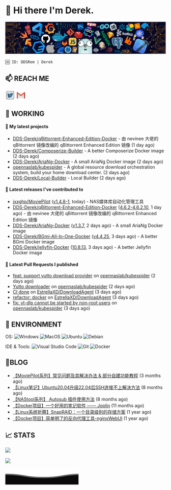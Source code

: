 # 👋 Hi there I'm Derek. 

![](https://raw.githubusercontent.com/DDS-Derek/.github/main/profile/assets/header_.png)

```
🆔 ID: DDSRem | Derek
```

## 📫 REACH ME
<p align="left">
<a href="https://twitter.com/ddsrem_derek" target="blank"><img align="center" src="https://raw.githubusercontent.com/DDS-Derek/.github/main/profile/assets/twitter.svg" alt="BEPb" height="30" width="30" /></a>
<a href="mailto:ddstomo@gmail.com" target="blank"><img align="center" src="https://raw.githubusercontent.com/DDS-Derek/.github/main/profile/assets/gmail.svg" alt="Gmail" height="30" width="30" /></a>
</p>

## 💼 WORKING

#### 🌱 My latest projects


- [DDS-Derek/qBittorrent-Enhanced-Edition-Docker](https://github.com/DDS-Derek/qBittorrent-Enhanced-Edition-Docker) - 由 nevinee 大佬的 qBittorrent 镜像改编的 qBittorrent Enhanced Edition 镜像 (1 day ago)
- [DDS-Derek/Composerize-Builder](https://github.com/DDS-Derek/Composerize-Builder) - A better Composerize Docker image  (2 days ago)
- [DDS-Derek/AriaNg-Docker](https://github.com/DDS-Derek/AriaNg-Docker) - A small AriaNg Docker image (2 days ago)
- [opennaslab/kubespider](https://github.com/opennaslab/kubespider) - A global resource download orchestration system, build your home download center.  (2 days ago)
- [DDS-Derek/Local-Builder](https://github.com/DDS-Derek/Local-Builder) - Local Builder (2 days ago)

#### 🔭 Latest releases I've contributed to

- [jxxghp/MoviePilot](https://github.com/jxxghp/MoviePilot) ([v1.4.8-1](https://github.com/jxxghp/MoviePilot/releases/tag/v1.4.8-1), today) - NAS媒体库自动化管理工具
- [DDS-Derek/qBittorrent-Enhanced-Edition-Docker](https://github.com/DDS-Derek/qBittorrent-Enhanced-Edition-Docker) ([4.6.2-4.6.2.10](https://github.com/DDS-Derek/qBittorrent-Enhanced-Edition-Docker/releases/tag/4.6.2-4.6.2.10), 1 day ago) - 由 nevinee 大佬的 qBittorrent 镜像改编的 qBittorrent Enhanced Edition 镜像
- [DDS-Derek/AriaNg-Docker](https://github.com/DDS-Derek/AriaNg-Docker) ([v1.3.7](https://github.com/DDS-Derek/AriaNg-Docker/releases/tag/v1.3.7), 2 days ago) - A small AriaNg Docker image
- [DDS-Derek/BGmi-All-In-One-Docker](https://github.com/DDS-Derek/BGmi-All-In-One-Docker) ([v4.4.25](https://github.com/DDS-Derek/BGmi-All-In-One-Docker/releases/tag/v4.4.25), 3 days ago) - A better BGmi Docker image
- [DDS-Derek/jellyfin-Docker](https://github.com/DDS-Derek/jellyfin-Docker) ([10.8.13](https://github.com/DDS-Derek/jellyfin-Docker/releases/tag/10.8.13), 3 days ago) - A better Jellyfin Docker image

#### 🔨 Latest Pull Requests I published

- [feat: support yutto download provider](https://github.com/opennaslab/kubespider/pull/380) on [opennaslab/kubespider](https://github.com/opennaslab/kubespider) (2 days ago)
- [Yutto downloader](https://github.com/opennaslab/kubespider/pull/379) on [opennaslab/kubespider](https://github.com/opennaslab/kubespider) (2 days ago)
- [CI done](https://github.com/EstrellaXD/DownloadAgent/pull/2) on [EstrellaXD/DownloadAgent](https://github.com/EstrellaXD/DownloadAgent) (3 days ago)
- [refactor: docker](https://github.com/EstrellaXD/DownloadAgent/pull/1) on [EstrellaXD/DownloadAgent](https://github.com/EstrellaXD/DownloadAgent) (3 days ago)
- [fix: yt-dlp cannot be started by non-root users](https://github.com/opennaslab/kubespider/pull/377) on [opennaslab/kubespider](https://github.com/opennaslab/kubespider) (3 days ago)

## 🔧 ENVIRONMENT
OS:
![Windows](https://img.shields.io/badge/-Windows-0078D6?style=flat-square&logo=windows&logoColor=white)
![MacOS](https://img.shields.io/badge/-Mac_OS-AAA?style=flat-square&logo=macos&logoColor=white)
![Ubuntu](https://img.shields.io/badge/-Ubuntu-DD4814?style=flat-square&logo=ubuntu&logoColor=white)
![Debian](https://img.shields.io/badge/-Debian-73BA25?style=flat-square&logo=debian&logoColor=white)  

IDE & Tools:
![Visual Studio Code](https://img.shields.io/badge/-Visual_Studio_Code-007ACC?style=flat-square&logo=visual-studio-code&logoColor=white)
![Git](https://img.shields.io/badge/-Git-F05032?style=flat-square&logo=git&logoColor=white)
![Docker](https://img.shields.io/badge/-Docker-2496ed?style=flat-square&logo=Docker&logoColor=white)

## 📜BLOG

- [【MoviePilot系列】常见问题及其解决办法 &amp; 部分自建功能教程](https://blog.ddsrem.com/archives/moviepilot-issue-solution-outorial) (3 months ago)
- [【Linux笔记】Ubuntu20.04升级22.04后SSH连接不上解决方法](https://blog.ddsrem.com/archives/fix-ubuntu2204-ssh) (8 months ago)
- [【NAStool系列】 Autosub 插件使用方法](https://blog.ddsrem.com/archives/nastool-autosub-use-way) (8 months ago)
- [【Docker项目】一个好用的笔记软件 —— Joplin](https://blog.ddsrem.com/archives/joplin) (11 months ago)
- [【Linux系统折腾】SnapRAID：一个目录级别的存储方案](https://blog.ddsrem.com/archives/snapraid) (1 year ago)
- [【Docker项目】简单明了的反向代理工具-nginxWebUI](https://blog.ddsrem.com/archives/nginxwebui) (1 year ago)

## 📈 STATS

![](https://github-readme-stats.vercel.app/api?username=DDSDerek&show_icons=true&theme=radical)

![](https://github-readme-stats.vercel.app/api?username=DDSRem&show_icons=true&theme=dark)

![](https://raw.githubusercontent.com/DDS-Derek/.github/main/profile/assets/Bottom_down.svg)
